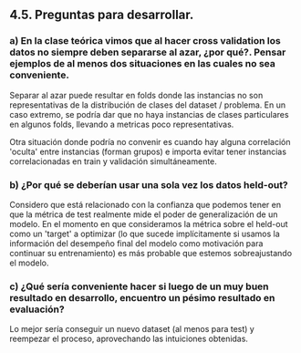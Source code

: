 ## 4.5. Preguntas para desarrollar.

### a) En la clase teórica vimos que al hacer cross validation los datos no siempre deben separarse al azar, ¿por qué?. Pensar ejemplos de al menos dos situaciones en las cuales no sea conveniente.

Separar al azar puede resultar en folds donde las instancias no son representativas de la distribución de clases del dataset / problema. En un caso extremo, se podría dar que no haya instancias de clases particulares en algunos folds, llevando a metricas poco representativas.

Otra situación donde podría no convenir es cuando hay alguna correlación 'oculta' entre instancias (forman grupos) e importa evitar tener instancias correlacionadas en train y validación simultáneamente.

### b) ¿Por qué se deberían usar una sola vez los datos held-out?

Considero que está relacionado con la confianza que podemos tener en que la métrica de test realmente mide el poder de generalización de un modelo. En el momento en que consideramos la métrica sobre el held-out como un 'target' a optimizar (lo que sucede implícitamente si usamos la información del desempeño final del modelo como motivación para continuar su entrenamiento) es más probable que estemos sobreajustando el modelo.

### c) ¿Qué sería conveniente hacer si luego de un muy buen resultado en desarrollo, encuentro un pésimo resultado en evaluación?

Lo mejor sería conseguir un nuevo dataset (al menos para test) y reempezar el proceso, aprovechando las intuiciones obtenidas.
